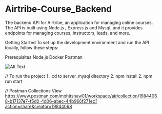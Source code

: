 ﻿# Airtribe-Course_Backend

The backend API for Airtribe, an application for managing online courses. The API is built using Node.js , Express js and Mysql, and it provides endpoints for managing courses, instructors, leads, and more.

Getting Started
To set up the development environment and run the API locally, follow these steps:

Prerequisites
Node.js
Docker
Postman


![Alt Text](../Airstripe/server_mysql/schema.png)

// To run the project 
1 . cd to server_mysql directory
2. npm install
2. npm run start 

// Postman Collections View
https://www.postman.com/mohitshaw01/workspace/air/collection/19844068-b17137e7-f5d0-4d06-abec-44b966f271ec?action=share&creator=19844068

